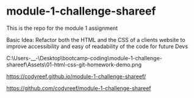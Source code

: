 # module-1-challenge-shareef
This is the repo for the module 1 assignment

Basic Idea:
Refactor both the HTML and the CSS of a clients website to improve accessibility and easy of readability of the code for future Devs

C:\Users\-__-\Desktop\bootcamp-coding\module-1-challenge-shareef\Assets\01-html-css-git-homework-demo.png







https://codyreef.github.io/module-1-challenge-shareef/

https://github.com/codyreef/module-1-challenge-shareef
